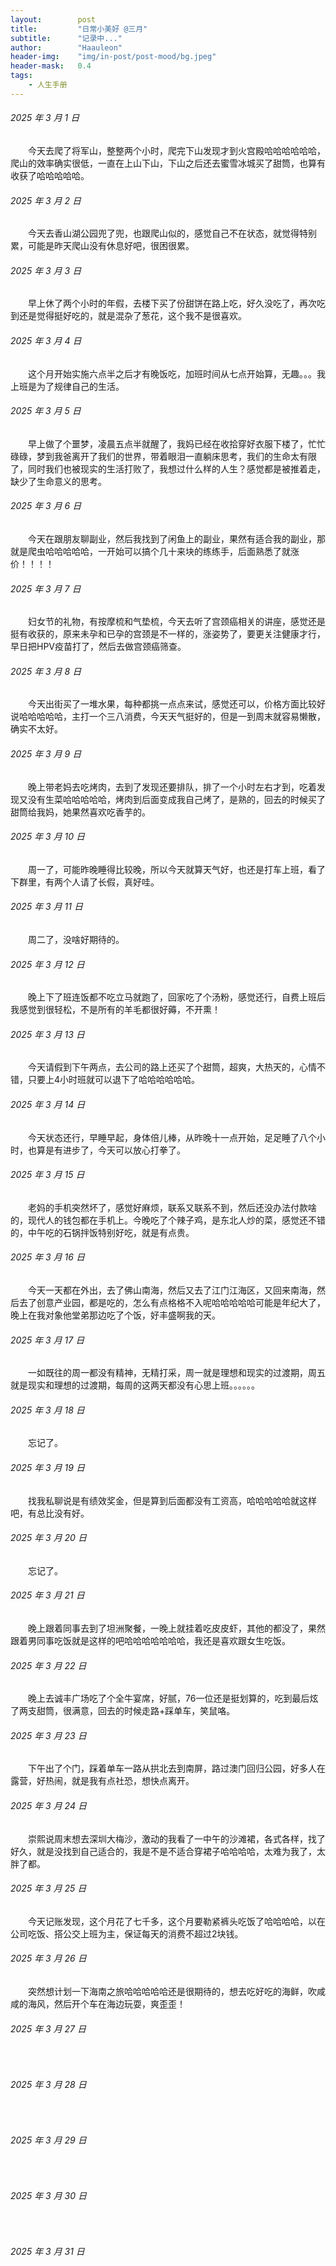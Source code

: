 ```yaml
---
layout:        post
title:         "日常小美好 @三月"
subtitle:      "记录中..."
author:        "Haauleon"
header-img:    "img/in-post/post-mood/bg.jpeg"
header-mask:   0.4
tags:
    - 人生手册
---
```


###### 2025 年 3 月 1 日
&emsp;&emsp;今天去爬了将军山，整整两个小时，爬完下山发现才到火宫殿哈哈哈哈哈哈，爬山的效率确实很低，一直在上山下山，下山之后还去蜜雪冰城买了甜筒，也算有收获了哈哈哈哈哈。

###### 2025 年 3 月 2 日
&emsp;&emsp;今天去香山湖公园兜了兜，也跟爬山似的，感觉自己不在状态，就觉得特别累，可能是昨天爬山没有休息好吧，很困很累。

###### 2025 年 3 月 3 日
&emsp;&emsp;早上休了两个小时的年假，去楼下买了份甜饼在路上吃，好久没吃了，再次吃到还是觉得挺好吃的，就是混杂了葱花，这个我不是很喜欢。

###### 2025 年 3 月 4 日
&emsp;&emsp;这个月开始实施六点半之后才有晚饭吃，加班时间从七点开始算，无趣。。。我上班是为了规律自己的生活。

###### 2025 年 3 月 5 日
&emsp;&emsp;早上做了个噩梦，凌晨五点半就醒了，我妈已经在收拾穿好衣服下楼了，忙忙碌碌，梦到我爸离开了我们的世界，带着眼泪一直躺床思考，我们的生命太有限了，同时我们也被现实的生活打败了，我想过什么样的人生？感觉都是被推着走，缺少了生命意义的思考。

###### 2025 年 3 月 6 日
&emsp;&emsp;今天在跟朋友聊副业，然后我找到了闲鱼上的副业，果然有适合我的副业，那就是爬虫哈哈哈哈哈，一开始可以搞个几十来块的练练手，后面熟悉了就涨价！！！！

###### 2025 年 3 月 7 日
&emsp;&emsp;妇女节的礼物，有按摩梳和气垫梳，今天去听了宫颈癌相关的讲座，感觉还是挺有收获的，原来未孕和已孕的宫颈是不一样的，涨姿势了，要更关注健康才行，早日把HPV疫苗打了，然后去做宫颈癌筛查。

###### 2025 年 3 月 8 日
&emsp;&emsp;今天出街买了一堆水果，每种都挑一点点来试，感觉还可以，价格方面比较好说哈哈哈哈哈，主打一个三八消费，今天天气挺好的，但是一到周末就容易懒散，确实不太好。

###### 2025 年 3 月 9 日
&emsp;&emsp;晚上带老妈去吃烤肉，去到了发现还要排队，排了一个小时左右才到，吃着发现又没有生菜哈哈哈哈哈，烤肉到后面变成我自己烤了，是熟的，回去的时候买了甜筒给我妈，她果然喜欢吃香芋的。

###### 2025 年 3 月 10 日
&emsp;&emsp;周一了，可能昨晚睡得比较晚，所以今天就算天气好，也还是打车上班，看了下群里，有两个人请了长假，真好哇。

###### 2025 年 3 月 11 日
&emsp;&emsp;周二了，没啥好期待的。

###### 2025 年 3 月 12 日
&emsp;&emsp;晚上下了班连饭都不吃立马就跑了，回家吃了个汤粉，感觉还行，自费上班后我感觉到很轻松，不是所有的羊毛都很好薅，不开熏！

###### 2025 年 3 月 13 日
&emsp;&emsp;今天请假到下午两点，去公司的路上还买了个甜筒，超爽，大热天的，心情不错，只要上4小时班就可以退下了哈哈哈哈哈哈。

###### 2025 年 3 月 14 日
&emsp;&emsp;今天状态还行，早睡早起，身体倍儿棒，从昨晚十一点开始，足足睡了八个小时，也算是有进步了，今天可以放心打拳了。

###### 2025 年 3 月 15 日
&emsp;&emsp;老妈的手机突然坏了，感觉好麻烦，联系又联系不到，然后还没办法付款啥的，现代人的钱包都在手机上。今晚吃了个辣子鸡，是东北人炒的菜，感觉还不错的，中午吃的石锅拌饭特别好吃，就是有点贵。

###### 2025 年 3 月 16 日
&emsp;&emsp;今天一天都在外出，去了佛山南海，然后又去了江门江海区，又回来南海，然后去了创意产业园，都是吃的，怎么有点格格不入呢哈哈哈哈哈可能是年纪大了，晚上在我对象他堂弟那边吃了个饭，好丰盛啊我的天。

###### 2025 年 3 月 17 日
&emsp;&emsp;一如既往的周一都没有精神，无精打采，周一就是理想和现实的过渡期，周五就是现实和理想的过渡期，每周的这两天都没有心思上班。。。。。。

###### 2025 年 3 月 18 日
&emsp;&emsp;忘记了。

###### 2025 年 3 月 19 日
&emsp;&emsp;找我私聊说是有绩效奖金，但是算到后面都没有工资高，哈哈哈哈哈就这样吧，有总比没有好。

###### 2025 年 3 月 20 日
&emsp;&emsp;忘记了。

###### 2025 年 3 月 21 日
&emsp;&emsp;晚上跟着同事去到了坦洲聚餐，一晚上就挂着吃皮皮虾，其他的都没了，果然跟着男同事吃饭就是这样的吧哈哈哈哈哈哈哈，我还是喜欢跟女生吃饭。

###### 2025 年 3 月 22 日
&emsp;&emsp;晚上去诚丰广场吃了个全牛宴席，好腻，76一位还是挺划算的，吃到最后炫了两支甜筒，很满意，回去的时候走路+踩单车，笑鼠咯。

###### 2025 年 3 月 23 日
&emsp;&emsp;下午出了个门，踩着单车一路从拱北去到南屏，路过澳门回归公园，好多人在露营，好热闹，就是我有点社恐，想快点离开。

###### 2025 年 3 月 24 日
&emsp;&emsp;崇熙说周末想去深圳大梅沙，激动的我看了一中午的沙滩裙，各式各样，找了好久，就是没找到自己适合的，我是不是不适合穿裙子哈哈哈哈，太难为我了，太胖了都。

###### 2025 年 3 月 25 日
&emsp;&emsp;今天记账发现，这个月花了七千多，这个月要勒紧裤头吃饭了哈哈哈哈，以在公司吃饭、搭公交上班为主，保证每天的消费不超过2块钱。

###### 2025 年 3 月 26 日
&emsp;&emsp;突然想计划一下海南之旅哈哈哈哈哈还是很期待的，想去吃好吃的海鲜，吹咸咸的海风，然后开个车在海边玩耍，爽歪歪！

###### 2025 年 3 月 27 日
&emsp;&emsp;

###### 2025 年 3 月 28 日
&emsp;&emsp;

###### 2025 年 3 月 29 日
&emsp;&emsp;

###### 2025 年 3 月 30 日
&emsp;&emsp;

###### 2025 年 3 月 31 日
&emsp;&emsp;
